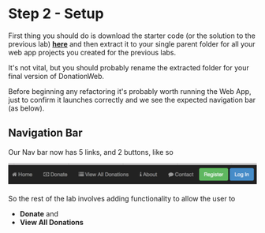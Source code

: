 # Step 2 - Setup

First thing you should do is download the starter code (or the solution to the previous lab) **[here](../zips/donationweb-3.0.zip)** and then extract it to your single parent folder for all your web app projects you created for the previous labs. 

It's not vital, but you should probably rename the extracted folder for your final version of DonationWeb.

Before beginning any refactoring it's probably worth running the Web App, just to confirm it launches correctly and we see the expected navigation bar (as below).


## Navigation Bar

Our Nav bar now has 5 links, and 2 buttons, like so

![](../images/navbar.lab1.v3.png)

So the rest of the lab involves adding functionality to allow the user to

* **Donate** and
* **View All Donations**
 


